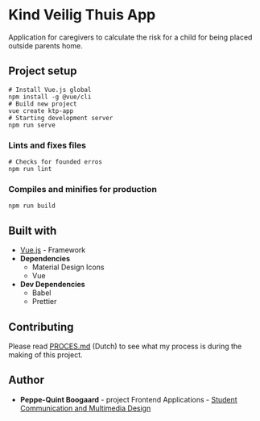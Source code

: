 # Kind Veilig Thuis App
Application for caregivers to calculate the risk for a child for being placed outside parents home.
## Project setup
```
# Install Vue.js global
npm install -g @vue/cli
# Build new project
vue create ktp-app
# Starting development server
npm run serve
```
### Lints and fixes files
```
# Checks for founded erros
npm run lint
```
### Compiles and minifies for production
```
npm run build
```

## Built with
* [Vue.js](https://vuejs.org/) - Framework
* **Dependencies**
  * Material Design Icons
  * Vue
* **Dev Dependencies**
  * Babel
  * Prettier

## Contributing
Please read [PROCES.md](./PROCES.md) (Dutch) to see what my process is during the making of this project.  

## Author
* **Peppe-Quint Boogaard** - project Frontend Applications - [Student Communication and Multimedia Design](https://www.cmd-amsterdam.nl)
